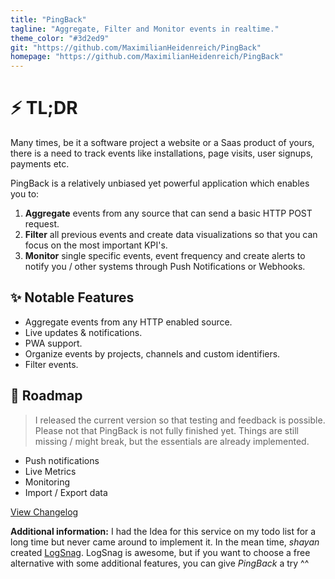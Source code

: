 ```yaml
---
title: "PingBack"
tagline: "Aggregate, Filter and Monitor events in realtime."
theme_color: "#3d2ed9"
git: "https://github.com/MaximilianHeidenreich/PingBack"
homepage: "https://github.com/MaximilianHeidenreich/PingBack"
---
```


# ⚡️ TL;DR

Many times, be it a software project a website or a Saas product of yours, there is a need to track events
like installations, page visits, user signups, payments etc.

PingBack is a relatively unbiased yet powerful application which enables you to:
1. **Aggregate** events from any source that can send a basic HTTP POST request.
2. **Filter** all previous events and create data visualizations so that you can focus on the most important KPI's.
3. **Monitor** single specific events, event frequency and create alerts to notify you / other systems through Push Notifications or Webhooks.

## ✨ Notable Features
- Aggregate events from any HTTP enabled source.
- Live updates & notifications.
- PWA support.
- Organize events by projects, channels and custom identifiers.
- Filter events.

## 🚧 Roadmap

> I released the current version so that testing and feedback is possible. Please not that PingBack is not fully finished yet.
Things are still missing / might break, but the essentials are already implemented.

- Push notifications
- Live Metrics
- Monitoring
- Import / Export data

[View Changelog](https://github.com/MaximilianHeidenreich/PingBack/blob/main/Changelog.md)

**Additional information:**
I had the Idea for this service on my todo list for a long time but never came around to implement it.
In the mean time, *shayan* created [LogSnag](https://logsnag.com). LogSnag is awesome, but if you want to choose
a free alternative with some additional features, you can give *PingBack* a try ^^
